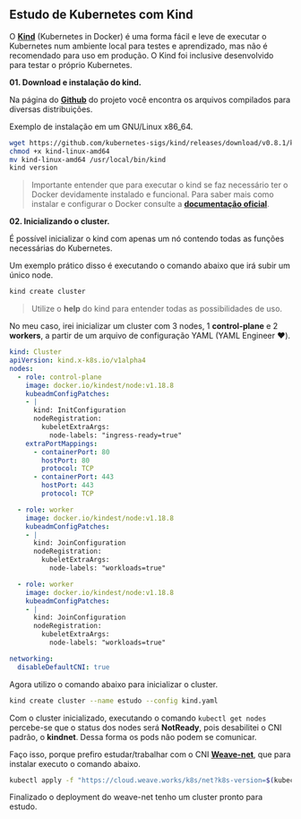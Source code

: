 ## Estudo de Kubernetes com Kind

O [**Kind**](https://kind.sigs.k8s.io/) (Kubernetes in Docker) é uma forma fácil e leve de executar o Kubernetes num ambiente local para testes e aprendizado, mas não é recomendado para uso em produção. O Kind foi inclusive desenvolvido para testar o próprio Kubernetes.

**01. Download e instalação do kind.**

Na página do [**Github**](https://github.com/kubernetes-sigs/kind/releases) do projeto você encontra os arquivos compilados para diversas distribuições.

Exemplo de instalação em um GNU/Linux x86_64.

```bash
wget https://github.com/kubernetes-sigs/kind/releases/download/v0.8.1/kind-linux-amd64
chmod +x kind-linux-amd64
mv kind-linux-amd64 /usr/local/bin/kind
kind version
```
> Importante entender que para executar o kind se faz necessário ter o Docker devidamente instalado e funcional. Para saber mais como instalar e configurar o Docker consulte a [**documentação oficial**](https://docs.docker.com/engine/install/).

**02. Inicializando o cluster.**

É possível inicializar o kind com apenas um nó contendo todas as funções necessárias do Kubernetes.

Um exemplo prático disso é executando o comando abaixo que irá subir um único node.

```bash
kind create cluster
```
> Utilize o **help** do kind para entender todas as possibilidades de uso.

No meu caso, irei inicializar um cluster com 3 nodes, 1 **control-plane** e 2 **workers**, a partir de um arquivo de configuração YAML (YAML Engineer ❤️).

```yaml
kind: Cluster
apiVersion: kind.x-k8s.io/v1alpha4
nodes:
  - role: control-plane
    image: docker.io/kindest/node:v1.18.8
    kubeadmConfigPatches:
    - |
      kind: InitConfiguration
      nodeRegistration:
        kubeletExtraArgs:
          node-labels: "ingress-ready=true"
    extraPortMappings:
      - containerPort: 80
        hostPort: 80
        protocol: TCP
      - containerPort: 443
        hostPort: 443
        protocol: TCP

  - role: worker
    image: docker.io/kindest/node:v1.18.8
    kubeadmConfigPatches:
    - |
      kind: JoinConfiguration
      nodeRegistration:
        kubeletExtraArgs:
          node-labels: "workloads=true"

  - role: worker
    image: docker.io/kindest/node:v1.18.8
    kubeadmConfigPatches:
    - |
      kind: JoinConfiguration
      nodeRegistration:
        kubeletExtraArgs:
          node-labels: "workloads=true"

networking:
  disableDefaultCNI: true
```

Agora utilizo o comando abaixo para inicializar o cluster.

```bash
kind create cluster --name estudo --config kind.yaml
```

Com o cluster inicializado, executando o comando ```kubectl get nodes``` percebe-se que o status dos nodes será **NotReady**, pois desabilitei o CNI padrão, o **kindnet**. Dessa forma os pods não podem se comunicar.

Faço isso, porque prefiro estudar/trabalhar com o CNI [**Weave-net**](https://www.weave.works/docs/net/latest/kubernetes/kube-addon/), que para instalar executo o comando abaixo.

```bash
kubectl apply -f "https://cloud.weave.works/k8s/net?k8s-version=$(kubectl version | base64 | tr -d '\n')"
```
Finalizado o deployment do weave-net tenho um cluster pronto para estudo.